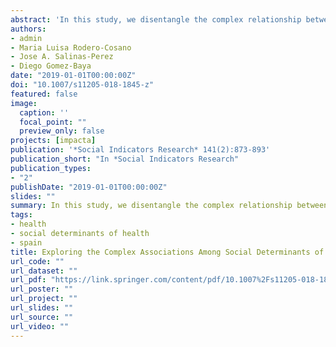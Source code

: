 ```yaml
---
abstract: 'In this study, we disentangle the complex relationship between structural and intermediary social determinants of health in Andalusia (Spain) after the period of economic downturn, with the aim to understand the factors that might be addressed to reduce future health inequalities in socioeconomically vulnerable regions. Data from the IMPACT-A project were used. Our sample included 1200 individuals randomly selected using a stratified sampling process according to gender, age group and eight provinces in Andalusia (Spain). Structural equation modeling was conducted to test the goodness of fit of our data with the previous theoretical background. Our results indicated that socioeconomic factors and demographics are associated to health by influencing lifestyles, socioeconomic experiences during the crisis, and personal wellbeing. Additionally, several remarkable contributions from the results can be highlighted: (a) important differences in health outcomes were found in Andalusian females, (b) there was no relationship between income and lifestyles, (c) people with unmet medical needs demonstrated a higher perception of social discrimination, and (d) discrimination and happiness had a mediating effect on health. The final model accounts for more than one-third of the variance in health and describes the complex association of social determinants that might be addressed to reduce inequities in health in this region.'
authors:
- admin
- Maria Luisa Rodero-Cosano
- Jose A. Salinas-Perez
- Diego Gomez-Baya
date: "2019-01-01T00:00:00Z"
doi: "10.1007/s11205-018-1845-z"
featured: false
image:
  caption: ''
  focal_point: ""
  preview_only: false
projects: [impacta]
publication: '*Social Indicators Research* 141(2):873-893'
publication_short: "In *Social Indicators Research"
publication_types:
- "2"
publishDate: "2019-01-01T00:00:00Z"
slides: ""
summary: In this study, we disentangle the complex relationship between structural and intermediary social determinants of health in Andalusia (Spain) after the period of economic downturn.
tags:
- health
- social determinants of health
- spain
title: Exploring the Complex Associations Among Social Determinants of Health in Andalusia After the 2008 Financial Crisis
url_code: ""
url_dataset: ""
url_pdf: "https://link.springer.com/content/pdf/10.1007%2Fs11205-018-1845-z.pdf"
url_poster: ""
url_project: ""
url_slides: ""
url_source: ""
url_video: ""
---
```

